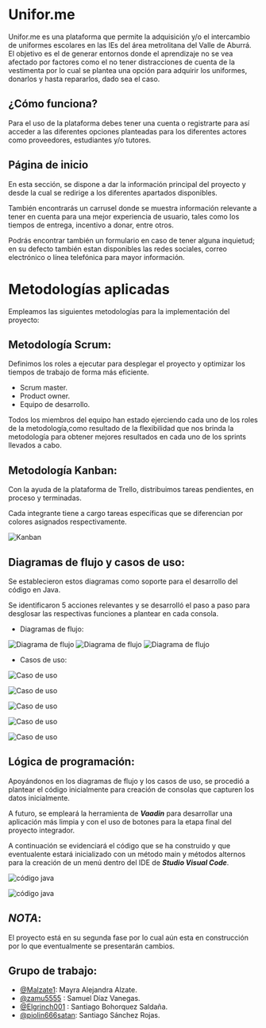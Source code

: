 # Unifor.me

Unifor.me es una plataforma que permite la adquisición y/o el intercambio de uniformes escolares en las IEs del área metrolitana del Valle de Aburrá. 
El objetivo es el de generar entornos donde el aprendizaje no se vea afectado por factores como el no tener distracciones de cuenta de la vestimenta por lo cual se plantea una opción para adquirir los uniformes, donarlos y hasta repararlos, dado sea  el caso.


## ¿Cómo funciona?

Para el uso de la plataforma debes tener una cuenta o registrarte para así acceder a las diferentes opciones planteadas para los diferentes actores como proveedores, estudiantes y/o tutores.


## Página de inicio

En esta sección, se dispone a dar la información principal del proyecto y desde la cual se redirige a los diferentes apartados disponibles.

También encontrarás un carrusel donde se muestra información relevante a tener en cuenta para una mejor experiencia de usuario, tales como los tiempos de entrega, incentivo a donar, entre otros.

Podrás encontrar también un formulario en caso de tener alguna inquietud; en su defecto también estan disponibles las redes sociales, correo electrónico o línea telefónica para mayor información.


# Metodologías aplicadas

Empleamos las siguientes metodologías para la implementación del proyecto:


## Metodología Scrum:

Definimos los roles a ejecutar para desplegar el proyecto y optimizar los tiempos de trabajo de forma más eficiente.

- Scrum master. 
- Product owner.
- Equipo de desarrollo.

Todos los miembros del equipo han  estado ejerciendo cada uno de los roles de la metodología,como resultado de la flexibilidad que nos brinda la metodología para obtener mejores resultados en cada uno de los sprints llevados a cabo.



##  Metodología Kanban:

Con la ayuda de la plataforma de Trello, distribuimos tareas pendientes, en proceso y terminadas.

Cada integrante tiene a cargo tareas específicas que se diferencian por colores asignados respectivamente.

![Kanban](./imagenes/trello.png)


## Diagramas de flujo y casos de uso:

Se establecieron estos diagramas como soporte para el desarrollo del código en Java. 

Se identificaron 5 acciones relevantes y se desarrolló el paso a paso para desglosar las respectivas funciones a plantear en cada consola.

- Diagramas de flujo:

![Diagrama de flujo](imagenes/diag1.png)
![Diagrama de flujo](imagenes/diag2.png)
![Diagrama de flujo](imagenes/diag3.png)

- Casos de uso:

![Caso de uso](imagenes/caso1.png)

![Caso de uso](imagenes/caso2.png)

![Caso de uso](imagenes/caso3.png)

![Caso de uso](imagenes/caso4.png)

![Caso de uso](imagenes/caso5.png)



## Lógica de programación:

Apoyándonos en los diagramas de flujo y los casos de uso, se procedió a plantear el código inicialmente para creación de consolas que capturen los datos inicialmente. 

A futuro, se empleará la herramienta de ***Vaadin*** para desarrollar una aplicación más limpia y con el uso de botones para la etapa final del proyecto integrador.

A continuación se evidenciará el código que se ha construido y que eventualente estará inicializado con un método main y métodos alternos para la creación de un menú dentro del IDE de ***Studio Visual Code***.

![código java](imagenes/cod1.png)

![código java](imagenes/cod2.png)


## ***NOTA***:

El proyecto está en su segunda fase por lo cual aún esta en construcción por lo que eventualmente se presentarán cambios.



## Grupo de trabajo:

- [@Malzate1](https://www.github.com/malzate1): Mayra Alejandra Alzate.
- [@zamu5555](https://www.github.com/zamu5555) : Samuel Díaz Vanegas.
- [@Elgrinch001](https://www.github.com/Elgrinch001) : Santiago Bohorquez Saldaña.
- [@piolin666satan](https://www.github.com/piolin666satan): Santiago Sánchez Rojas.